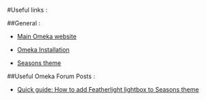 #Useful links :

##General :

* [Main Omeka website](http://omeka.org/)

* [Omeka Installation](https://omeka.org/codex/Installation)

* [Seasons theme](http://omeka.org/add-ons/themes/seasons/)

##Useful Omeka Forum Posts :

* [Quick guide: How to add Featherlight lightbox to Seasons theme](http://omeka.org/forums-legacy/topic/quick-guide-how-to-add-featherlight-lightbox-to-seasons-theme)